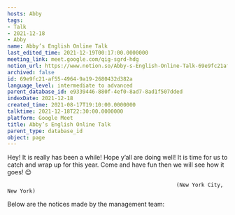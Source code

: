 ```yaml
---
hosts: Abby
tags:
- Talk
- 2021-12-18
- Abby
name: Abby’s English Online Talk
last_edited_time: 2021-12-19T00:17:00.0000000
meeting_link: meet.google.com/qig-sgrd-hdg
notion_url: https://www.notion.so/Abby-s-English-Online-Talk-69e9fc21af5549649a192680432d382a
archived: false
id: 69e9fc21-af55-4964-9a19-2680432d382a
language_level: intermediate to advanced
parent_database_id: e9339446-880f-4ef0-8ad7-8ad1f507dded
indexDate: 2021-12-18
created_time: 2021-08-17T19:10:00.0000000
talktime: 2021-12-18T22:30:00.0000000
platform: Google Meet
title: Abby’s English Online Talk
parent_type: database_id
object: page
---
```


Hey! It is really has been a while! Hope y’all are doing well! It is time for us to catch and wrap up for this year. Come and have fun then we will see how it goes! 😊



                                                          (New York City, New York)



Below are the notices made by the management team:


